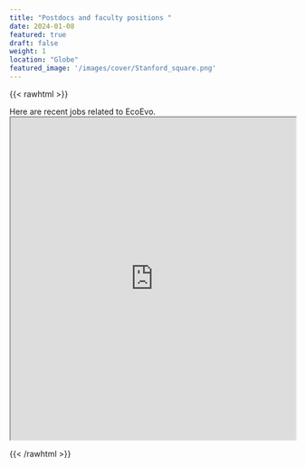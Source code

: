 ```yaml
---
title: "Postdocs and faculty positions "
date: 2024-01-08
featured: true
draft: false
weight: 1
location: "Globe"
featured_image: '/images/cover/Stanford_square.png'
---
```

{{< rawhtml >}}
<div>
<p> Here are recent jobs related to EcoEvo.
  <iframe src="https://docs.google.com/spreadsheets/d/1Fvh1BZANNKsn8oVqqN2V4mQtKjpivU7fGqygNTTRAj8/edit#gid=1864294017" width="100%" height="570"></iframe>

</p>
</div>
{{< /rawhtml >}}
<!--more-->



